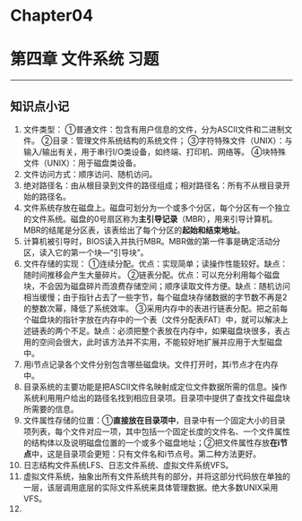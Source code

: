 # Chapter04 
# 第四章 文件系统  习题
- - - -
## 知识点小记
1. 文件类型：
①普通文件：包含有用户信息的文件，分为ASCII文件和二进制文件。
②目录：管理文件系统结构的系统文件；
③字符特殊文件（UNIX）：与输入/输出有关，用于串行I/O类设备，如终端、打印机、网络等。
④块特殊文件（UNIX）：用于磁盘类设备。
2. 文件访问方式：顺序访问、随机访问。
3. 绝对路径名：由从根目录到文件的路径组成；相对路径名：所有不从根目录开始的路径名。
4. 文件系统存放在磁盘上。磁盘可划分为一个或多个分区，每个分区有一个独立的文件系统。磁盘的0号扇区称为**主引导记录**（MBR），用来引导计算机。MBR的结尾是分区表，该表给出了每个分区的**起始和结束地址**。
5. 计算机被引导时，BIOS读入并执行MBR。MBR做的第一件事是确定活动分区，读入它的第一个块—“引导块”。
6. 文件存储的实现：
①连续分配。优点：实现简单；读操作性能较好。缺点：随时间推移会产生大量碎片。
②链表分配。优点：可以充分利用每个磁盘块，不会因为磁盘碎片而浪费存储空间；顺序读取文件方便。缺点：随机访问相当缓慢；由于指针占去了一些字节，每个磁盘块存储数据的字节数不再是2的整数次幂，降低了系统效率。
③采用内存中的表进行链表分配。把之前每个磁盘块的指针字放在内存中的一个表（文件分配表FAT）中，就可以解决上述链表的两个不足。缺点：必须把整个表放在内存中，如果磁盘块很多，表占用的空间会很大，此时该方法并不实用，不能较好地扩展并应用于大型磁盘中。
7. 用i节点记录各个文件分别包含哪些磁盘块。文件打开时，其i节点才在内存中。
8. 目录系统的主要功能是把ASCII文件名映射成定位文件数据所需的信息。操作系统利用用户给出的路径名找到相应目录项。目录项中提供了查找文件磁盘块所需要的信息。
9. 文件属性存储的位置：①**直接放在目录项中**，目录中有一个固定大小的目录项列表，每个文件对应一项，其中包括一个固定长度的文件名、一个文件属性的结构体以及说明磁盘位置的一个或多个磁盘地址；②把文件属性存放**在i节点**中，这是目录项会更短：只有文件名和i节点号。第二种方法更好。
10. 日志结构文件系统LFS、日志文件系统、虚拟文件系统VFS。
11. 虚拟文件系统，抽象出所有文件系统共有的部分，并将这部分代码放在单独的一层，该层调用底层的实际文件系统来具体管理数据。绝大多数UNIX采用VFS。
12. 
